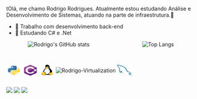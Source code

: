 tOlá, me chamo Rodrigo Rodrigues. Atualmente estou estudando Análise e Desenvolvimento de Sistemas, atuando na parte de infraestrutura.👋

- 🔭 Trabalho com desenvolvimento back-end
- 🌱 Estudando C# e .Net

<div style="display: flex; justify-content: space-around;">
  <img src="https://github-readme-stats.vercel.app/api?username=rodrigogrodrigues&show_icons=true&theme=transparent" alt="Rodrigo's GitHub stats" style="margin-right: 25px;">
  <img src="https://github-readme-stats.vercel.app/api/top-langs/?username=rodrigogrodrigues&hide_progress=true" alt="Top Langs">
</div>

##
<div style="display: inline_block"><br>
<img align="center" alt="Rodrigo-Python" height="30" width="40" src="https://raw.githubusercontent.com/devicons/devicon/master/icons/python/python-original.svg">
<img align="center" alt="Rodrigo-Csharp" height="30" width="40" src="https://raw.githubusercontent.com/devicons/devicon/master/icons/csharp/csharp-original.svg">
<img align="center" alt="Rodrigo-Linux" height="30" width="40" src="https://raw.githubusercontent.com/devicons/devicon/master/icons/linux/linux-original.svg">
<img align="center" alt="Rodrigo-Virtualization" height="30" width="40" src="https://img.icons8.com/ios-filled/50/000000/virtual-machine.png">
<img align="center" alt="Rodrigo-SQL" height="30" width="40" src="https://raw.githubusercontent.com/devicons/devicon/master/icons/mysql/mysql-original.svg">


          
</div>

##
 
<div> 
  <a href="https://www.instagram.com/rodrigogrodrigues_" target="_blank"><img src="https://img.shields.io/badge/-Instagram-%23E4405F?style=for-the-badge&logo=instagram&logoColor=white" target="_blank"></a> 
  <a href = "mailto:rodrigogomesrodrigues.ti@gmail.com"><img src="https://img.shields.io/badge/-Gmail-%23333?style=for-the-badge&logo=gmail&logoColor=white" target="_blank"></a>
  <a href="https://www.linkedin.com/in/rodrigogomesrodrigues/" target="_blank"><img src="https://img.shields.io/badge/-LinkedIn-%230077B5?style=for-the-badge&logo=linkedin&logoColor=white" target="_blank"></a> 
  
</div>

